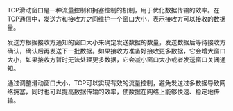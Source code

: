 TCP滑动窗口是一种流量控制和拥塞控制的机制，用于优化数据传输的效率。在TCP通信中，发送方和接收方之间维护一个窗口大小，表示接收方可以接收的数据量。

发送方根据接收方通知的窗口大小来确定发送数据的数量，发送数据后等待接收方确认，确认后再发送下一批数据。如果接收方准备好接收更多数据，它会增大窗口大小，如果接收方暂时无法处理更多数据，它会减小窗口大小或者发送窗口关闭通知。

通过调整滑动窗口大小，TCP可以实现有效的流量控制，避免发送过多数据导致网络拥塞，同时也可以提高数据传输的效率，使数据在网络上能够快速、稳定地传输。